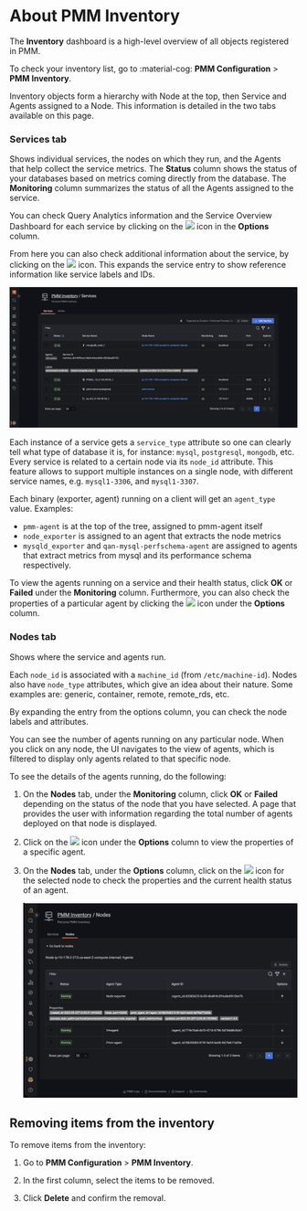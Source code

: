 # About PMM Inventory

The **Inventory** dashboard is a high-level overview of all objects registered in PMM.

To check your inventory list, go to :material-cog: **PMM Configuration** > **PMM Inventory**.

Inventory objects form a hierarchy with Node at the top, then Service and Agents assigned to a Node. This information is detailed in the two tabs available on this page.

### **Services** tab

Shows individual services, the nodes on which they run, and the Agents that help collect the service metrics.
The **Status** column shows the status of your databases based on metrics coming directly from the database.
The **Monitoring** column summarizes the status of all the Agents assigned to the service.

You can check Query Analytics information and the Service Overview Dashboard for each service by clicking on the <image src="../../images/dots-three-vertical.ico" width="15px" aria-label="triple dots"/> icon in the **Options** column.

From here you can also check additional information about the service, by clicking on the <image src="../../images/arrow-downward.ico" width="15px" aria-label="downward arrow"/> icon. This expands the service entry to show reference information like service labels and IDs.

![!image](../../images/PMM_Inventory_Service_Selection.png)

Each instance of a service gets a `service_type` attribute so one can clearly tell what type of database it is, for instance: `mysql`, `postgresql`, `mongodb`, etc. Every service is related to a certain node via its `node_id` attribute. This feature allows to support multiple instances on a single node, with different service names, e.g. `mysql1-3306`, and `mysql1-3307`.

Each binary (exporter, agent) running on a client will get an `agent_type` value. Examples:

- `pmm-agent` is at the top of the tree, assigned to pmm-agent itself
- `node_exporter` is assigned to an agent that extracts the node metrics
- `mysqld_exporter` and `qan-mysql-perfschema-agent` are assigned to agents that extract metrics from mysql and its performance schema respectively.

To view the agents running on a service and their health status, click **OK** or **Failed** under the **Monitoring** column. Furthermore, you can also check the properties of a particular agent by clicking the <image src="../../images/arrow-downward.ico" width="15px" aria-label="downward arrow"/> icon under the **Options** column.


### **Nodes** tab

Shows where the service and agents run.

Each `node_id` is associated with a `machine_id` (from `/etc/machine-id`). Nodes also have `node_type` attributes, which give an idea about their nature. Some examples are: generic, container, remote, remote_rds, etc.

By expanding the entry from the options column, you can check the node labels and attributes.

You can see the number of agents running on any particular node. When you click on any node, the UI navigates to the view of agents, which is filtered to display only agents related to that specific node. 

To see the details of the agents running, do the following:

1. On the **Nodes** tab, under the **Monitoring** column, click **OK** or **Failed** depending on the status of the node that you have selected. A page that provides the user with information regarding the total number of agents deployed on that node is displayed.

2. Click on the <image src="../../images/arrow-downward.ico" width="15px" aria-label="downward arrow"/> icon under the **Options** column to view the properties of a specific agent.

3. On the **Nodes** tab, under the **Options** column, click on the <image src="../../images/arrow-downward.ico" width="15px" aria-label="downward arrow"/> icon for the selected node to check the properties and the current health status of an agent.

     ![!image](../../images/PMM_Inventory_Node_Agent_Properties.png)

## Removing items from the inventory

To remove items from the inventory:

1. Go to **PMM Configuration** > <i class="uil uil-server-connection"></i> **PMM Inventory**.

2. In the first column, select the items to be removed.
3. Click **Delete** and confirm the removal.
